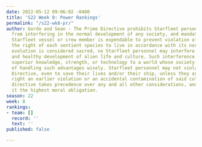 ```yaml
---
date: 2022-05-12 09:06:02 -0400
title: 'S22 Week 8: Power Rankings'
permalink: "/s22-wk8-pr/"
author: Gordo and Sean - The Prime Directive prohibits Starfleet personnel and spacecraft
  from interfering in the normal development of any society, and mandates that any
  Starfleet vessel or crew member is expendable to prevent violation of this rule.[4]  and  As
  the right of each sentient species to live in accordance with its normal cultural
  evolution is considered sacred, no Starfleet personnel may interfere with the normal
  and healthy development of alien life and culture. Such interference includes introducing
  superior knowledge, strength, or technology to a world whose society is incapable
  of handling such advantages wisely. Starfleet personnel may not violate this Prime
  Directive, even to save their lives and/or their ship, unless they are acting to
  right an earlier violation or an accidental contamination of said culture. This
  directive takes precedence over any and all other considerations, and carries with
  it the highest moral obligation.
season: 22
week: 8
rankings:
- team: []
  record: ''
  text: ''
published: false

---
```

